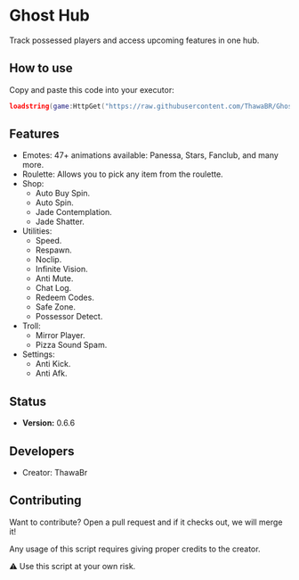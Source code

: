 # Ghost Hub

Track possessed players and access upcoming features in one hub.

## How to use

Copy and paste this code into your executor:

```lua
loadstring(game:HttpGet("https://raw.githubusercontent.com/ThawaBR/GhostHub/refs/heads/main/source"))()
```
## Features

- Emotes: 47+ animations available: Panessa, Stars, Fanclub, and many more.
- Roulette: Allows you to pick any item from the roulette.
- Shop:
  - Auto Buy Spin.
  - Auto Spin.
  - Jade Contemplation.
  - Jade Shatter.
- Utilities:
  - Speed.
  - Respawn.
  - Noclip.
  - Infinite Vision.
  - Anti Mute.
  - Chat Log.
  - Redeem Codes.
  - Safe Zone.
  - Possessor Detect.
- Troll:
  - Mirror Player.
  - Pizza Sound Spam.
- Settings:
  - Anti Kick.
  - Anti Afk.

## Status
- **Version:** 0.6.6

## Developers
- Creator: ThawaBr

## Contributing
Want to contribute? Open a pull request and if it checks out, we will merge it!

Any usage of this script requires giving proper credits to the creator.

⚠️ Use this script at your own risk.

